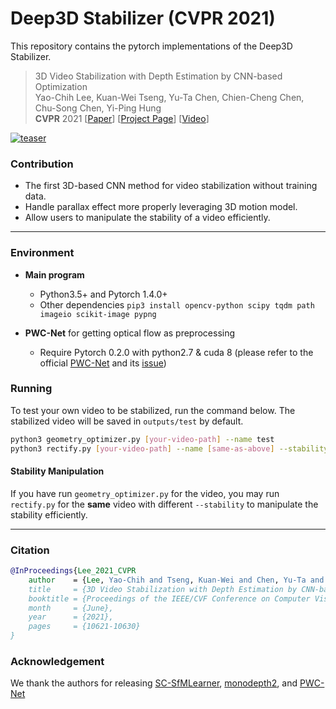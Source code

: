 # Deep3D Stabilizer (CVPR 2021)
This repository contains the pytorch implementations of the Deep3D Stabilizer. 
> 3D Video Stabilization with Depth Estimation by CNN-based Optimization \
> Yao-Chih Lee, Kuan-Wei Tseng, Yu-Ta Chen, Chien-Cheng Chen, Chu-Song Chen, Yi-Ping Hung \
> **CVPR** 2021 [[Paper](https://openaccess.thecvf.com/content/CVPR2021/html/Lee_3D_Video_Stabilization_With_Depth_Estimation_by_CNN-Based_Optimization_CVPR_2021_paper.html "Paper")] [[Project Page](https://yaochih.github.io/deep3d-stabilizer.io/ "Project Page")] [[Video](https://www.youtube.com/watch?v=pMluFVA7NDQ)]

[![teaser](https://yaochih.github.io/deep3d-stabilizer.io/img/pipeline.png)](https://www.youtube.com/watch?v=pMluFVA7NDQ)

### Contribution
- The first 3D-based CNN method for video stabilization without training data.
- Handle parallax effect more properly leveraging 3D motion model.
- Allow users to manipulate the stability of a video efficiently.

---
### Environment
- **Main program**
	- Python3.5+ and Pytorch 1.4.0+
	- Other dependencies
 `pip3 install opencv-python scipy tqdm path imageio scikit-image pypng`

- **PWC-Net** for getting optical flow as preprocessing
	- Require Pytorch 0.2.0 with python2.7 & cuda 8 
(please refer to the official [PWC-Net](https://github.com/NVlabs/PWC-Net/tree/master/PyTorch) and its [issue](https://github.com/NVlabs/PWC-Net/issues/76#issuecomment-513803385))

### Running
To test your own video to be stabilized, run the command below. The stabilized video will be saved in ```outputs/test``` by default.
```bash
python3 geometry_optimizer.py [your-video-path] --name test
python3 rectify.py [your-video-path] --name [same-as-above] --stability [default=12]
```

#### Stability Manipulation
If you have run ```geometry_optimizer.py``` for the video, you may run ```rectify.py``` for the **same** video with different ```--stability``` to manipulate the stability efficiently.

---
### Citation
```Bibtex
@InProceedings{Lee_2021_CVPR
    author    = {Lee, Yao-Chih and Tseng, Kuan-Wei and Chen, Yu-Ta and Chen, Chien-Cheng and Chen, Chu-Song and Hung, Yi-Ping},
    title     = {3D Video Stabilization with Depth Estimation by CNN-based Optimization},
    booktitle = {Proceedings of the IEEE/CVF Conference on Computer Vision and Pattern Recognition (CVPR)},
    month     = {June},
    year      = {2021},
    pages     = {10621-10630}
}
```

### Acknowledgement
We thank the authors for releasing [SC-SfMLearner](https://github.com/JiawangBian/SC-SfMLearner-Release), [monodepth2](https://github.com/nianticlabs/monodepth2), and [PWC-Net](https://github.com/NVlabs/PWC-Net/tree/master/PyTorch)
	
